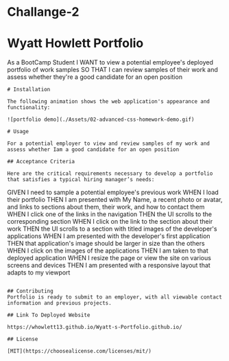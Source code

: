 # Challange-2


# Wyatt Howlett Portfolio

As a BootCamp Student
I WANT to view a potential employee's deployed portfolio of work samples
SO THAT I can review samples of their work and assess whether they're a good candidate for an open position
```
# Installation

The following animation shows the web application's appearance and functionality:

![portfolio demo](./Assets/02-advanced-css-homework-demo.gif)

# Usage

For a potential employer to view and review samples of my work and assess whether Iam a good candidate for an open position

## Acceptance Criteria

Here are the critical requirements necessary to develop a portfolio that satisfies a typical hiring manager’s needs:

```
GIVEN I need to sample a potential employee's previous work
WHEN I load their portfolio 
THEN I am presented with My Name, a recent photo or avatar, and links to sections about them, their work, and how to contact them 
WHEN I click one of the links in the navigation
THEN the UI scrolls to the corresponding section
WHEN I click on the link to the section about their work
THEN the UI scrolls to a section with titled images of the developer's applications
WHEN I am presented with the developer's first application
THEN that application's image should be larger in size than the others
WHEN I click on the images of the applications
THEN I am taken to that deployed application
WHEN I resize the page or view the site on various screens and devices
THEN I am presented with a responsive layout that adapts to my viewport
```

## Contributing
Portfolio is ready to submit to an employer, with all viewable contact information and previous projects.

## Link To Deployed Website

https://whowlett13.github.io/Wyatt-s-Portfolio.github.io/

## License

[MIT](https://choosealicense.com/licenses/mit/)




